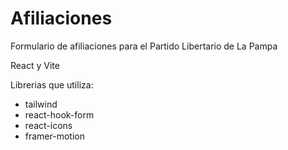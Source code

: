 # Afiliaciones
Formulario de afiliaciones para el Partido Libertario de La Pampa

React y Vite

Librerias que utiliza:
- tailwind
- react-hook-form
- react-icons
- framer-motion
